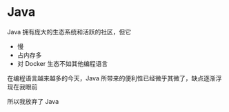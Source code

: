 # Java

Java 拥有庞大的生态系统和活跃的社区，但它

 - 慢
 - 占内存多
 - 对 Docker 生态不如其他编程语言

在编程语言越来越多的今天，Java 所带来的便利性已经微乎其微了，缺点逐渐浮现在我眼前

所以我放弃了 Java